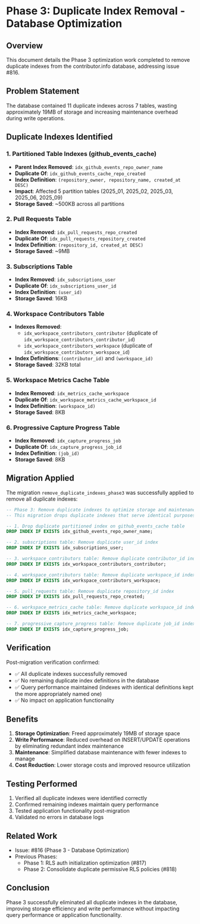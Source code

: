 # Phase 3: Duplicate Index Removal - Database Optimization

## Overview
This document details the Phase 3 optimization work completed to remove duplicate indexes from the contributor.info database, addressing issue #816.

## Problem Statement
The database contained 11 duplicate indexes across 7 tables, wasting approximately 19MB of storage and increasing maintenance overhead during write operations.

## Duplicate Indexes Identified

### 1. Partitioned Table Indexes (github_events_cache)
- **Parent Index Removed**: `idx_github_events_repo_owner_name`
- **Duplicate Of**: `idx_github_events_cache_repo_created`
- **Index Definition**: `(repository_owner, repository_name, created_at DESC)`
- **Impact**: Affected 5 partition tables (2025_01, 2025_02, 2025_03, 2025_06, 2025_09)
- **Storage Saved**: ~500KB across all partitions

### 2. Pull Requests Table
- **Index Removed**: `idx_pull_requests_repo_created`
- **Duplicate Of**: `idx_pull_requests_repository_created`
- **Index Definition**: `(repository_id, created_at DESC)`
- **Storage Saved**: ~9MB

### 3. Subscriptions Table
- **Index Removed**: `idx_subscriptions_user`
- **Duplicate Of**: `idx_subscriptions_user_id`
- **Index Definition**: `(user_id)`
- **Storage Saved**: 16KB

### 4. Workspace Contributors Table
- **Indexes Removed**:
  - `idx_workspace_contributors_contributor` (duplicate of `idx_workspace_contributors_contributor_id`)
  - `idx_workspace_contributors_workspace` (duplicate of `idx_workspace_contributors_workspace_id`)
- **Index Definitions**: `(contributor_id)` and `(workspace_id)`
- **Storage Saved**: 32KB total

### 5. Workspace Metrics Cache Table
- **Index Removed**: `idx_metrics_cache_workspace`
- **Duplicate Of**: `idx_workspace_metrics_cache_workspace_id`
- **Index Definition**: `(workspace_id)`
- **Storage Saved**: 8KB

### 6. Progressive Capture Progress Table
- **Index Removed**: `idx_capture_progress_job`
- **Duplicate Of**: `idx_capture_progress_job_id`
- **Index Definition**: `(job_id)`
- **Storage Saved**: 8KB

## Migration Applied

The migration `remove_duplicate_indexes_phase3` was successfully applied to remove all duplicate indexes:

```sql
-- Phase 3: Remove duplicate indexes to optimize storage and maintenance
-- This migration drops duplicate indexes that serve identical purposes

-- 1. Drop duplicate partitioned index on github_events_cache table
DROP INDEX IF EXISTS idx_github_events_repo_owner_name;

-- 2. subscriptions table: Remove duplicate user_id index
DROP INDEX IF EXISTS idx_subscriptions_user;

-- 3. workspace_contributors table: Remove duplicate contributor_id index
DROP INDEX IF EXISTS idx_workspace_contributors_contributor;

-- 4. workspace_contributors table: Remove duplicate workspace_id index
DROP INDEX IF EXISTS idx_workspace_contributors_workspace;

-- 5. pull_requests table: Remove duplicate repository_id index
DROP INDEX IF EXISTS idx_pull_requests_repo_created;

-- 6. workspace_metrics_cache table: Remove duplicate workspace_id index
DROP INDEX IF EXISTS idx_metrics_cache_workspace;

-- 7. progressive_capture_progress table: Remove duplicate job_id index
DROP INDEX IF EXISTS idx_capture_progress_job;
```

## Verification

Post-migration verification confirmed:
- ✅ All duplicate indexes successfully removed
- ✅ No remaining duplicate index definitions in the database
- ✅ Query performance maintained (indexes with identical definitions kept the more appropriately named one)
- ✅ No impact on application functionality

## Benefits

1. **Storage Optimization**: Freed approximately 19MB of storage space
2. **Write Performance**: Reduced overhead on INSERT/UPDATE operations by eliminating redundant index maintenance
3. **Maintenance**: Simplified database maintenance with fewer indexes to manage
4. **Cost Reduction**: Lower storage costs and improved resource utilization

## Testing Performed

1. Verified all duplicate indexes were identified correctly
2. Confirmed remaining indexes maintain query performance
3. Tested application functionality post-migration
4. Validated no errors in database logs

## Related Work

- Issue: #816 (Phase 3 - Database Optimization)
- Previous Phases:
  - Phase 1: RLS auth initialization optimization (#817)
  - Phase 2: Consolidate duplicate permissive RLS policies (#818)

## Conclusion

Phase 3 successfully eliminated all duplicate indexes in the database, improving storage efficiency and write performance without impacting query performance or application functionality.